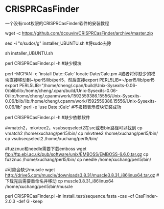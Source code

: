# CRISPRCasFinder
一个没有root权限的CRISPRCasFinder软件的安装教程

wget -c https://github.com/dcouvin/CRISPRCasFinder/archive/master.zip

sed -i "s/sudo//g" installer_UBUNTU.sh #将sudo去除

sh installer_UBUNTU.sh

perl CRISPRCasFinder.pl -h #缺少模块

perl -MCPAN -e 'install Date::Calc'
locate Date/Calc.pm #或者将你缺少的模块直接移动到~/perl5/lib/perl5，然后直接export PERL5LIB=~/perl5/lib/perl5
export PERL5LIB="/home/cheng/.cpan/build/Unix-Sysexits-0.06-0/blib/lib:/home/cheng/.cpan/build/Unix-Sysexits-0.06-0/lib:/home/cheng/.cpanm/work/1592559386.15556/Unix-Sysexits-0.06/blib/lib:/home/cheng/.cpanm/work/1592559386.15556/Unix-Sysexits-0.06/lib"
perl -e 'use Date::Calc' #不报错表示模块安装成功

perl CRISPRCasFinder.pl -h #缺少依赖软件

#vmatch2，mkvtree2，vsubseqselect2在src或者bin路径可以找到
cp vmatch2 /home/xuchang/perl5/bin/
cp mkvtree2 /home/xuchang/perl5/bin/
cp vsubseqselect2 /home/xuchang/perl5/bin/

#fuzznuc和needle需要下载emboss
wget ftp://ftp.ebi.ac.uk/pub/software/unix/EMBOSS/EMBOSS-6.6.0.tar.gz 
cp fuzznuc /home/xuchang/perl5/bin/
cp needle /home/xuchang/perl5/bin/

#可能会缺少muscle
wget http://drive5.com/muscle/downloads3.8.31/muscle3.8.31_i86linux64.tar.gz #下载完后需要重命名并移动
cp muscle3.8.31_i86linux64 /home/xuchang/perl5/bin/muscle

perl CRISPRCasFinder.pl -in install_test/sequence.fasta -cas -cf CasFinder-2.0.3 -def G -keep
